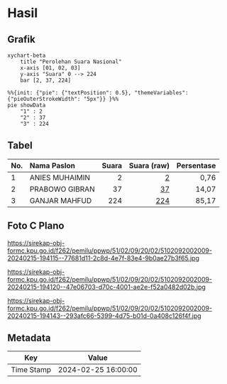# Hasil

## Grafik

```mermaid
xychart-beta
    title "Perolehan Suara Nasional"
    x-axis [01, 02, 03]
    y-axis "Suara" 0 --> 224
    bar [2, 37, 224]
```

```mermaid
%%{init: {"pie": {"textPosition": 0.5}, "themeVariables": {"pieOuterStrokeWidth": "5px"}} }%%
pie showData
    "1" : 2
    "2" : 37
    "3" : 224
```

## Tabel

| No. | Nama Paslon    | Suara | Suara (raw) | Persentase |
|:--- |:-------------- | -----:| -----------:| ----------:|
| 1   | ANIES MUHAIMIN | 2     | [2][p-1]    | 0,76       |
| 2   | PRABOWO GIBRAN | 37    | [37][p-2]   | 14,07      |
| 3   | GANJAR MAHFUD  | 224   | [224][p-3]  | 85,17      |


[p-1]: https://github.com/gigit-pemilu/pemilu-2024/blob/main/pilpres/hitung-suara/sub/51-bali/sub/02-tabanan/sub/09-baturiti/sub/2002-luwus/sub/009-tps/sub/paslon-1.txt
[p-2]: https://github.com/gigit-pemilu/pemilu-2024/blob/main/pilpres/hitung-suara/sub/51-bali/sub/02-tabanan/sub/09-baturiti/sub/2002-luwus/sub/009-tps/sub/paslon-2.txt
[p-3]: https://github.com/gigit-pemilu/pemilu-2024/blob/main/pilpres/hitung-suara/sub/51-bali/sub/02-tabanan/sub/09-baturiti/sub/2002-luwus/sub/009-tps/sub/paslon-3.txt

## Foto C Plano

https://sirekap-obj-formc.kpu.go.id/f262/pemilu/ppwp/51/02/09/20/02/5102092002009-20240215-194115--77681d11-2c8d-4e7f-83e4-9b0ae27b3f65.jpg

https://sirekap-obj-formc.kpu.go.id/f262/pemilu/ppwp/51/02/09/20/02/5102092002009-20240215-194120--47e06703-d70c-4001-ae2e-f52a0482d02b.jpg

https://sirekap-obj-formc.kpu.go.id/f262/pemilu/ppwp/51/02/09/20/02/5102092002009-20240215-194143--293afc66-5399-4d75-b01d-0a408c126f4f.jpg


## Metadata

| Key        | Value               |
| ---------- | ------------------- |
| Time Stamp | 2024-02-25 16:00:00 |



